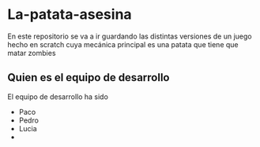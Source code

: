 # La-patata-asesina
En este repositorio se va a ir guardando las distintas versiones de un juego hecho en scratch cuya mecánica principal es una patata que tiene que matar zombies

## Quien es el equipo de desarrollo
El equipo de desarrollo ha sido
 - Paco
 - Pedro
 - Lucia
 - 
